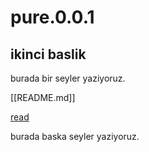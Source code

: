 # pure.0.0.1

## ikinci baslik

burada bir seyler yaziyoruz.

[[README.md]]

[read](README.md)

burada baska seyler yaziyoruz.
